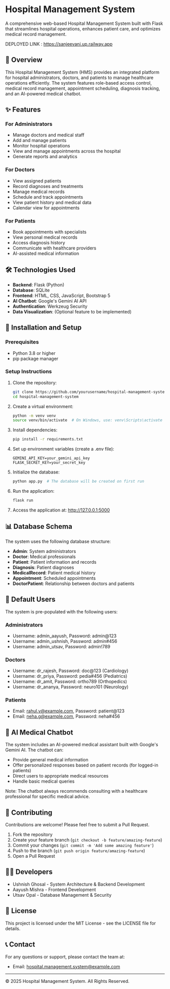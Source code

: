 # Hospital Management System

A comprehensive web-based Hospital Management System built with Flask that streamlines hospital operations, enhances patient care, and optimizes medical record management.

DEPLOYED LINK : https://sanjeevani.up.railway.app

## 🏥 Overview

This Hospital Management System (HMS) provides an integrated platform for hospital administrators, doctors, and patients to manage healthcare operations efficiently. The system features role-based access control, medical record management, appointment scheduling, diagnosis tracking, and an AI-powered medical chatbot.

## ✨ Features

### For Administrators
- Manage doctors and medical staff
- Add and manage patients
- Monitor hospital operations
- View and manage appointments across the hospital
- Generate reports and analytics

### For Doctors
- View assigned patients
- Record diagnoses and treatments
- Manage medical records
- Schedule and track appointments
- View patient history and medical data
- Calendar view for appointments

### For Patients
- Book appointments with specialists
- View personal medical records
- Access diagnosis history
- Communicate with healthcare providers
- AI-assisted medical information

## 🛠️ Technologies Used

- **Backend**: Flask (Python)
- **Database**: SQLite
- **Frontend**: HTML, CSS, JavaScript, Bootstrap 5
- **AI Chatbot**: Google's Gemini AI API
- **Authentication**: Werkzeug Security
- **Data Visualization**: (Optional feature to be implemented)

## 🚀 Installation and Setup

### Prerequisites
- Python 3.8 or higher
- pip package manager

### Setup Instructions

1. Clone the repository:
   ```bash
   git clone https://github.com/yourusername/hospital-management-system.git
   cd hospital-management-system
   ```

2. Create a virtual environment:
   ```bash
   python -m venv venv
   source venv/bin/activate  # On Windows, use: venv\Scripts\activate
   ```

3. Install dependencies:
   ```bash
   pip install -r requirements.txt
   ```

4. Set up environment variables (create a .env file):
   ```
   GEMINI_API_KEY=your_gemini_api_key
   FLASK_SECRET_KEY=your_secret_key
   ```

5. Initialize the database:
   ```bash
   python app.py  # The database will be created on first run
   ```

6. Run the application:
   ```bash
   flask run
   ```

7. Access the application at: http://127.0.0.1:5000

## 📊 Database Schema

The system uses the following database structure:

- **Admin**: System administrators
- **Doctor**: Medical professionals
- **Patient**: Patient information and records
- **Diagnosis**: Patient diagnoses
- **MedicalRecord**: Patient medical history
- **Appointment**: Scheduled appointments
- **DoctorPatient**: Relationship between doctors and patients

## 👥 Default Users

The system is pre-populated with the following users:

### Administrators
- Username: admin_aayush, Password: admin@123
- Username: admin_ushnish, Password: admin#456
- Username: admin_utsav, Password: admin!789

### Doctors
- Username: dr_rajesh, Password: doc@123 (Cardiology)
- Username: dr_priya, Password: pedia#456 (Pediatrics)
- Username: dr_amit, Password: ortho789 (Orthopedics)
- Username: dr_ananya, Password: neuro101 (Neurology)

### Patients
- Email: rahul.v@example.com, Password: patient@123
- Email: neha.g@example.com, Password: neha#456

## 🤖 AI Medical Chatbot

The system includes an AI-powered medical assistant built with Google's Gemini AI. The chatbot can:

- Provide general medical information
- Offer personalized responses based on patient records (for logged-in patients)
- Direct users to appropriate medical resources
- Handle basic medical queries

Note: The chatbot always recommends consulting with a healthcare professional for specific medical advice.

## 📝 Contributing

Contributions are welcome! Please feel free to submit a Pull Request.

1. Fork the repository
2. Create your feature branch (`git checkout -b feature/amazing-feature`)
3. Commit your changes (`git commit -m 'Add some amazing feature'`)
4. Push to the branch (`git push origin feature/amazing-feature`)
5. Open a Pull Request

## 👨‍💻 Developers

- Ushnish Ghosal - System Architecture & Backend Development
- Aayush Mishra - Frontend Development
- Utsav Opal - Database Management & Security

## 📄 License

This project is licensed under the MIT License - see the LICENSE file for details.

## 📞 Contact

For any questions or support, please contact the team at:
- Email: hospital.management.system@example.com

---

© 2025 Hospital Management System. All Rights Reserved.
